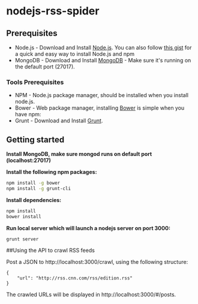 nodejs-rss-spider
=================

## Prerequisites
* Node.js - Download and Install [Node.js](http://www.nodejs.org/download/). You can also follow [this gist](https://gist.github.com/isaacs/579814) for a quick and easy way to install Node.js and npm
* MongoDB - Download and Install [MongoDB](http://www.mongodb.org/downloads) - Make sure it's running on the default port (27017).

### Tools Prerequisites
* NPM - Node.js package manager, should be installed when you install node.js.
* Bower - Web package manager, installing [Bower](http://bower.io/) is simple when you have npm:
* Grunt - Download and Install [Grunt](http://gruntjs.com).

## Getting started

**Install MongoDB, make sure mongod runs on default port (localhost:27017)**

**Install the following npm packages:**
```sh
npm install -g bower
npm install -g grunt-cli
```

**Install dependencies:**
```sh
npm install
bower install
```

**Run local server which will launch a nodejs server on port 3000:**
```sh
grunt server
```

##Using the API to crawl RSS feeds

Post a JSON to http://localhost:3000/crawl, using the following structure:

```
{
	"url": "http://rss.cnn.com/rss/edition.rss"
}
```

The crawled URLs will be displayed in http://localhost:3000/#/posts.